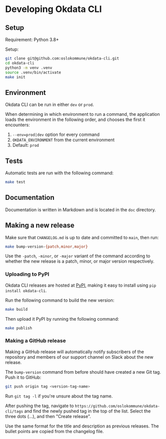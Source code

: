 # Developing Okdata CLI

## Setup

Requirement: Python 3.8+

Setup:

```sh
git clone git@github.com:oslokommune/okdata-cli.git
cd okdata-cli
python3 -m venv .venv
source .venv/bin/activate
make init
```

## Environment

Okdata CLI can be run in either `dev` or `prod`.

When determining in which environment to run a command, the application loads
the environment in the following order, and chooses the first it encounters:

1. `--env=prod|dev` option for every command
2. `OKDATA_ENVIRONMENT` from the current environment
3. Default: `prod`

## Tests

Automatic tests are run with the following command:

```sh
make test
```

## Documentation

Documentation is written in Markdown and is located in the `doc` directory.

## Making a new release

Make sure that `CHANGELOG.md` is up to date and committed to `main`, then run:

```sh
make bump-version-{patch,minor,major}
```

Use the `-patch`, `-minor`, or `-major` variant of the command according to
whether the new release is a patch, minor, or major version respectively.

### Uploading to PyPI

Okdata CLI releases are hosted at [PyPI](https://pypi.org/project/okdata-cli/),
making it easy to install using `pip install okdata-cli`.

Run the following command to build the new version:

```sh
make build
```

Then upload it PyPI by running the following command:

```sh
make publish
```

### Making a GitHub release

Making a GitHub release will automatically notify subscribers of the repository
and members of our support channel on Slack about the new release.

The `bump-version` command from before should have created a new Git tag. Push
it to GitHub:

```sh
git push origin tag <version-tag-name>
```

Run `git tag -l` if you're unsure about the tag name.

After pushing the tag, navigate to
`https://github.com/oslokommune/okdata-cli/tags` and find the newly pushed tag
in the top of the list. Select the three dots (…), and then "Create release".

Use the same format for the title and description as previous releases. The
bullet points are copied from the changelog file.
